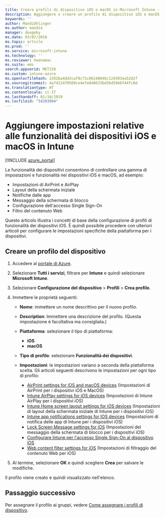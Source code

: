 ```yaml
---
title: Creare profili di dispositivo iOS o macOS in Microsoft Intune - Azure | Microsoft Docs
description: Aggiungere o creare un profilo di dispositivo iOS o macOS e quindi configurare le impostazioni per AirPrint, AirPlay, layout della schermata iniziale, notifiche delle app, dispositivi condivisi, Single Sign-On e filtro del contenuto Web in Microsoft Intune.
keywords: ''
author: MandiOhlinger
ms.author: mandia
manager: dougeby
ms.date: 03/07/2018
ms.topic: article
ms.prod: ''
ms.service: microsoft-intune
ms.technology: ''
ms.reviewer: heenamac
ms.suite: ems
search.appverid: MET150
ms.custom: intune-azure
ms.openlocfilehash: 2282ba4dd3caf8c71c8624884bc124393ea52d2f
ms.sourcegitcommit: 4a7421470569ce4efe848633bd36d5946f44fc8d
ms.translationtype: HT
ms.contentlocale: it-IT
ms.lasthandoff: 01/10/2019
ms.locfileid: "54203094"
---
```

# <a name="add-ios-or-macos-device-feature-settings-in-intune"></a>Aggiungere impostazioni relative alle funzionalità dei dispositivi iOS e macOS in Intune

[!INCLUDE [azure_portal](./includes/azure_portal.md)]

Le funzionalità dei dispositivi consentono di controllare una gamma di impostazioni e funzionalità nei dispositivi iOS e macOS, ad esempio:

- Impostazioni di AirPrint e AirPlay
- Layout della schermata iniziale
- Notifiche dalle app
- Messaggio della schermata di blocco
- Configurazione dell'accesso Single Sign-On
- Filtro del contenuto Web

Questo articolo illustra i concetti di base della configurazione di profili di funzionalità dei dispositivi iOS. È quindi possibile procedere con ulteriori articoli per configurare le impostazioni specifiche della piattaforma per i dispositivi.

## <a name="create-a-device-profile"></a>Creare un profilo del dispositivo

1. Accedere al [portale di Azure](https://portal.azure.com).
2. Selezionare **Tutti i servizi**, filtrare per **Intune** e quindi selezionare **Microsoft Intune**.
3. Selezionare **Configurazione del dispositivo** > **Profili** > **Crea profilo**.
4. Immettere le proprietà seguenti:

   - **Nome**: immettere un nome descrittivo per il nuovo profilo.
   - **Description**: Immettere una descrizione del profilo. (Questa impostazione è facoltativa ma consigliata.)
   - **Piattaforma**: selezionare il tipo di piattaforma:
     - **iOS**
     - **macOS**
   - **Tipo di profilo**: selezionare **Funzionalità dei dispositivi**.
   - **Impostazioni**: le impostazioni variano a seconda della piattaforma scelta. Gli articoli seguenti descrivono le impostazioni per ogni tipo di profilo:

     - [AirPrint settings for iOS and macOS devices](air-print-settings-ios-macos.md) (Impostazioni di AirPrint per i dispositivi iOS e MacOS)
     - [Intune AirPlay settings for iOS devices](airplay-settings-ios.md) (Impostazioni di Intune AirPlay per i dispositivi iOS)
     - [Intune Home screen layout settings for iOS devices](home-screen-settings-ios.md) (Impostazioni di layout della schermata iniziale di Intune per i dispositivi iOS)
     - [Intune app notifications settings for IOS devices](app-notification-settings-ios.md) (Impostazioni di notifica delle app di Intune per i dispositivi iOS)
     - [Lock Screen Message settings for iOS](shared-device-settings-ios.md) (Impostazioni del messaggio della schermata di blocco per i dispositivi iOS)
     - [Configurare Intune per l'accesso Single Sign-On al dispositivo iOS](sso-ios.md)
     - [Web content filter settings for iOS](web-content-filter-settings-ios.md) (Impostazioni di filtraggio del contenuto Web per iOS)

5. Al termine, selezionare **OK** e quindi scegliere **Crea** per salvare le modifiche.

Il profilo viene creato e quindi visualizzato nell'elenco.

## <a name="next-step"></a>Passaggio successivo

Per assegnare il profilo ai gruppi, vedere [Come assegnare i profili di dispositivo](device-profile-assign.md).